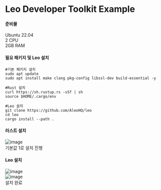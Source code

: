 # Leo Developer Toolkit Example

#### 준비물
Ubuntu 22.04<br>
2 CPU<br>
2GB RAM

#### 필요 패키지 및 Leo 설치
```
#기본 패키지 설치
sudo apt update
sudo apt install make clang pkg-config libssl-dev build-essential -y

#Rust 설치
curl https://sh.rustup.rs -sSf | sh
source $HOME/.cargo/env

#Leo 설치
git clone https://github.com/AleoHQ/leo
cd leo
cargo install --path .
```

#### 러스트 설치
![image](https://github.com/inklbot/a/assets/31788091/bfaa0e6e-76bf-4294-8389-155c6150fc10)
<br>
기본값 1로 설치 진행<br>

#### Leo 설치
![image](https://github.com/inklbot/a/assets/31788091/87f504e3-f3a6-427f-9352-2ddf08c3d39a)
<br>
![image](https://github.com/inklbot/a/assets/31788091/f867e05a-3d9d-4ac7-a10d-cad7992be2ae)
<br> 설치 완료
